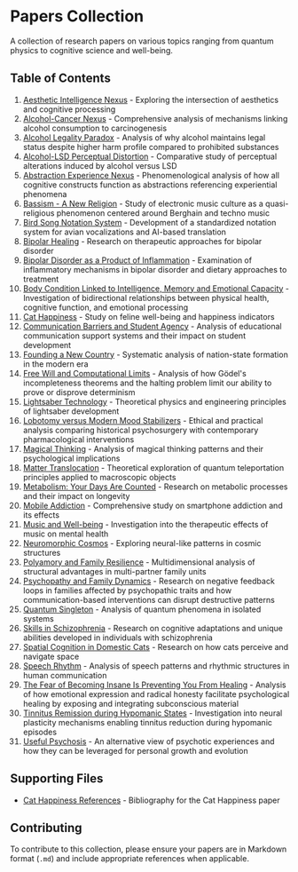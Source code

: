 # Papers Collection

A collection of research papers on various topics ranging from quantum physics to cognitive science and well-being.

## Table of Contents

1. [Aesthetic Intelligence Nexus](aesthetic_intelligence_nexus.md) - Exploring the intersection of aesthetics and cognitive processing
2. [Alcohol-Cancer Nexus](alcohol_cancer_connection.md) - Comprehensive analysis of mechanisms linking alcohol consumption to carcinogenesis
3. [Alcohol Legality Paradox](alcohol_legality_paradox.md) - Analysis of why alcohol maintains legal status despite higher harm profile compared to prohibited substances
4. [Alcohol-LSD Perceptual Distortion](alcohol_lsd_perceptual_distortion.md) - Comparative study of perceptual alterations induced by alcohol versus LSD
5. [Abstraction Experience Nexus](abstraction_experience_nexus.md) - Phenomenological analysis of how all cognitive constructs function as abstractions referencing experiential phenomena
6. [Bassism - A New Religion](bassism_new_religion.md) - Study of electronic music culture as a quasi-religious phenomenon centered around Berghain and techno music
7. [Bird Song Notation System](bird_song_notation_system.md) - Development of a standardized notation system for avian vocalizations and AI-based translation
8. [Bipolar Healing](bipolar_healing.md) - Research on therapeutic approaches for bipolar disorder
9. [Bipolar Disorder as a Product of Inflammation](bipolar_inflammation_diet.md) - Examination of inflammatory mechanisms in bipolar disorder and dietary approaches to treatment
10. [Body Condition Linked to Intelligence, Memory and Emotional Capacity](body_condition_intelligence_memory_emotion.md) - Investigation of bidirectional relationships between physical health, cognitive function, and emotional processing
11. [Cat Happiness](cat_happiness.md) - Study on feline well-being and happiness indicators
12. [Communication Barriers and Student Agency](communication_barriers_education.md) - Analysis of educational communication support systems and their impact on student development
13. [Founding a New Country](founding_new_country.md) - Systematic analysis of nation-state formation in the modern era
14. [Free Will and Computational Limits](free_will_computational_limits.md) - Analysis of how Gödel's incompleteness theorems and the halting problem limit our ability to prove or disprove determinism
15. [Lightsaber Technology](lightsaber_technology.md) - Theoretical physics and engineering principles of lightsaber development
16. [Lobotomy versus Modern Mood Stabilizers](lobotomy_vs_mood_stabilizers.md) - Ethical and practical analysis comparing historical psychosurgery with contemporary pharmacological interventions
17. [Magical Thinking](magical_thinking.md) - Analysis of magical thinking patterns and their psychological implications
18. [Matter Translocation](matter_translocation.md) - Theoretical exploration of quantum teleportation principles applied to macroscopic objects
19. [Metabolism: Your Days Are Counted](metabolism-your_days_are_counted.md) - Research on metabolic processes and their impact on longevity
20. [Mobile Addiction](mobile_addiction.md) - Comprehensive study on smartphone addiction and its effects
21. [Music and Well-being](music_well_being.md) - Investigation into the therapeutic effects of music on mental health
22. [Neuromorphic Cosmos](neuromorphic_cosmos.md) - Exploring neural-like patterns in cosmic structures
23. [Polyamory and Family Resilience](polyamory_family_resilience.md) - Multidimensional analysis of structural advantages in multi-partner family units
24. [Psychopathy and Family Dynamics](psychopathy_family_dynamics.md) - Research on negative feedback loops in families affected by psychopathic traits and how communication-based interventions can disrupt destructive patterns
25. [Quantum Singleton](quantum_singleton.md) - Analysis of quantum phenomena in isolated systems
26. [Skills in Schizophrenia](skills_schizophrenia.md) - Research on cognitive adaptations and unique abilities developed in individuals with schizophrenia
27. [Spatial Cognition in Domestic Cats](spatial_cognition-domestic_cats.md) - Research on how cats perceive and navigate space
28. [Speech Rhythm](speech_rhythm.md) - Analysis of speech patterns and rhythmic structures in human communication
29. [The Fear of Becoming Insane Is Preventing You From Healing](fear_insanity_healing.md) - Analysis of how emotional expression and radical honesty facilitate psychological healing by exposing and integrating subconscious material
30. [Tinnitus Remission during Hypomanic States](tinnitus_remission_in_hypomania.md) - Investigation into neural plasticity mechanisms enabling tinnitus reduction during hypomanic episodes
31. [Useful Psychosis](useful_psychosis.md) - An alternative view of psychotic experiences and how they can be leveraged for personal growth and evolution

## Supporting Files

- [Cat Happiness References](cat_happiness-references.bib) - Bibliography for the Cat Happiness paper

## Contributing

To contribute to this collection, please ensure your papers are in Markdown format (`.md`) and include appropriate references when applicable.
